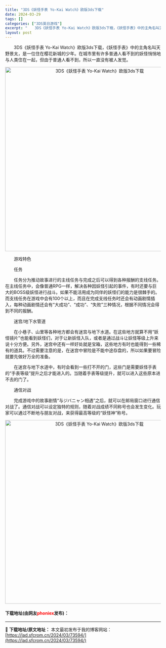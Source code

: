 ```yaml
---
title: "3DS《妖怪手表 Yo-Kai Watch》欧版3ds下载"
date: 2024-03-29
tags: []
categories: ["3DS英日游戏"]
excerpt: "　　3DS《妖怪手表 Yo-Kai Watch》欧版3ds下载，《妖怪手表》中的主角名叫天野景太，是一位住在樱花新城的少年。在城市里有许多普通人看不到的妖怪悄悄地与人类住在一起，但由于普通人看不到，所以一直没有被人发觉。 　　游戏特色 　　任务 　　任务分为推动故事进行的主线任务与完成之后可以得到各&hellip;"
layout: post
---
```


 <p>　　3DS《妖怪手表 Yo-Kai Watch》欧版3ds下载，《妖怪手表》中的主角名叫天野景太，是一位住在樱花新城的少年。在城市里有许多普通人看不到的妖怪悄悄地与人类住在一起，但由于普通人看不到，所以一直没有被人发觉。</p> <p align="center"><img align="" border="0" src="https://lad.sfcrom.cn/wp-content/uploads/2024/03/20240329_6606301a8a4c9.png" width="596" alt="3DS《妖怪手表 Yo-Kai Watch》欧版3ds下载" /></p> <p>　　游戏特色</p> <p>　　任务</p> <p>　　任务分为推动故事进行的主线任务与完成之后可以得到各种报酬的支线任务。在主线任务中，会像普通RPG一样，解决各种因妖怪引起的事件，有时还要与巨大的BOSS级妖怪进行战斗。如果不能活用成为同伴的妖怪们的能力是很棘手的。而支线任务在游戏中会有100个以上，而且在完成支线任务时还会有动画剧情插入，每种动画剧情还会有&ldquo;大成功&rdquo;、&ldquo;成功&rdquo;、&ldquo;失败&rdquo;三种情况，根据不同情况会得到不同的报酬。</p> <p>　　迷宫/地下水管道</p> <p>　　在小巷子、山里等各种地方都会有迷宫与地下水道。在这些地方就算不用&ldquo;妖怪镜片&rdquo;也能看到妖怪们，对于让新妖怪入队，或者是通过战斗让妖怪等级上升来说十分方便。另外，迷宫中还有一样好处就是宝箱，这些地方有时也能得到一些稀有的道具。不过需要注意的是，在迷宫中冒险是不能中途存盘的，所以如果要冒险就要先做好万全的准备。</p> <p>　　在迷宫与地下水道中，有时会看到一些打不开的门，这些门是需要妖怪手表的&ldquo;手表等级&rdquo;提升之后才能进入的。当随着手表等级提升，就可以进入这些原本进不去的门了。</p> <p>　　通信对战</p> <p>　　完成游戏中的故事剧情&ldquo;与ジバニャン相遇&rdquo;之后，就可以在邮局窗口进行通信对战了。通信对战可以设定独特的规则，随着对战成绩不同称号也会发生变化。玩家可以通过不断地与朋友对战，来获得最高等级的&ldquo;妖怪神&rdquo;称号。</p> <p align="center"><img align="" border="0" src="https://lad.sfcrom.cn/wp-content/uploads/2024/03/20240329_6606301bda087.png" width="594" alt="3DS《妖怪手表 Yo-Kai Watch》欧版3ds下载" /></p> <p><h4>下载地址(由网友<font color="red">phoniex</font>发布)：</h4></p> 

---
📖 **下载地址/原文地址：** 本文最初发布于我的博客网站：[https://lad.sfcrom.cn/2024/03/73594/](https://lad.sfcrom.cn/2024/03/73594/)
